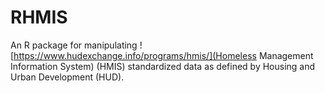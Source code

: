 # RHMIS
An R package for manipulating ![https://www.hudexchange.info/programs/hmis/](Homeless Management Information System) (HMIS) standardized data as defined by Housing and Urban Development (HUD).

